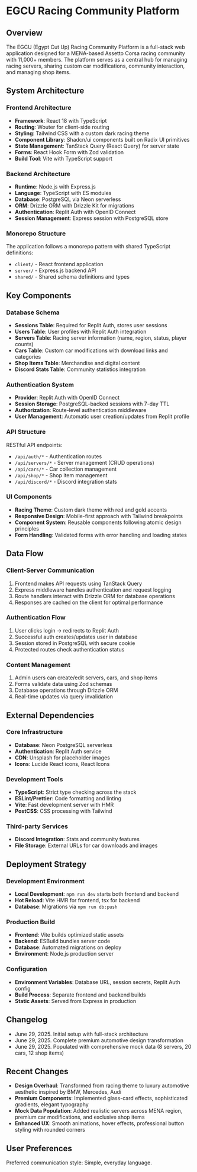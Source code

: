 # EGCU Racing Community Platform

## Overview

The EGCU (Egypt Cut Up) Racing Community Platform is a full-stack web application designed for a MENA-based Assetto Corsa racing community with 11,000+ members. The platform serves as a central hub for managing racing servers, sharing custom car modifications, community interaction, and managing shop items.

## System Architecture

### Frontend Architecture
- **Framework**: React 18 with TypeScript
- **Routing**: Wouter for client-side routing
- **Styling**: Tailwind CSS with a custom dark racing theme
- **Component Library**: Shadcn/ui components built on Radix UI primitives
- **State Management**: TanStack Query (React Query) for server state
- **Forms**: React Hook Form with Zod validation
- **Build Tool**: Vite with TypeScript support

### Backend Architecture
- **Runtime**: Node.js with Express.js
- **Language**: TypeScript with ES modules
- **Database**: PostgreSQL via Neon serverless
- **ORM**: Drizzle ORM with Drizzle Kit for migrations
- **Authentication**: Replit Auth with OpenID Connect
- **Session Management**: Express session with PostgreSQL store

### Monorepo Structure
The application follows a monorepo pattern with shared TypeScript definitions:
- `client/` - React frontend application
- `server/` - Express.js backend API
- `shared/` - Shared schema definitions and types

## Key Components

### Database Schema
- **Sessions Table**: Required for Replit Auth, stores user sessions
- **Users Table**: User profiles with Replit Auth integration
- **Servers Table**: Racing server information (name, region, status, player counts)
- **Cars Table**: Custom car modifications with download links and categories
- **Shop Items Table**: Merchandise and digital content
- **Discord Stats Table**: Community statistics integration

### Authentication System
- **Provider**: Replit Auth with OpenID Connect
- **Session Storage**: PostgreSQL-backed sessions with 7-day TTL
- **Authorization**: Route-level authentication middleware
- **User Management**: Automatic user creation/updates from Replit profile

### API Structure
RESTful API endpoints:
- `/api/auth/*` - Authentication routes
- `/api/servers/*` - Server management (CRUD operations)
- `/api/cars/*` - Car collection management
- `/api/shop/*` - Shop item management
- `/api/discord/*` - Discord integration stats

### UI Components
- **Racing Theme**: Custom dark theme with red and gold accents
- **Responsive Design**: Mobile-first approach with Tailwind breakpoints
- **Component System**: Reusable components following atomic design principles
- **Form Handling**: Validated forms with error handling and loading states

## Data Flow

### Client-Server Communication
1. Frontend makes API requests using TanStack Query
2. Express middleware handles authentication and request logging
3. Route handlers interact with Drizzle ORM for database operations
4. Responses are cached on the client for optimal performance

### Authentication Flow
1. User clicks login → redirects to Replit Auth
2. Successful auth creates/updates user in database
3. Session stored in PostgreSQL with secure cookie
4. Protected routes check authentication status

### Content Management
1. Admin users can create/edit servers, cars, and shop items
2. Forms validate data using Zod schemas
3. Database operations through Drizzle ORM
4. Real-time updates via query invalidation

## External Dependencies

### Core Infrastructure
- **Database**: Neon PostgreSQL serverless
- **Authentication**: Replit Auth service
- **CDN**: Unsplash for placeholder images
- **Icons**: Lucide React icons, React Icons

### Development Tools
- **TypeScript**: Strict type checking across the stack
- **ESLint/Prettier**: Code formatting and linting
- **Vite**: Fast development server with HMR
- **PostCSS**: CSS processing with Tailwind

### Third-party Services
- **Discord Integration**: Stats and community features
- **File Storage**: External URLs for car downloads and images

## Deployment Strategy

### Development Environment
- **Local Development**: `npm run dev` starts both frontend and backend
- **Hot Reload**: Vite HMR for frontend, tsx for backend
- **Database**: Migrations via `npm run db:push`

### Production Build
- **Frontend**: Vite builds optimized static assets
- **Backend**: ESBuild bundles server code
- **Database**: Automated migrations on deploy
- **Environment**: Node.js production server

### Configuration
- **Environment Variables**: Database URL, session secrets, Replit Auth config
- **Build Process**: Separate frontend and backend builds
- **Static Assets**: Served from Express in production

## Changelog
- June 29, 2025. Initial setup with full-stack architecture
- June 29, 2025. Complete premium automotive design transformation
- June 29, 2025. Populated with comprehensive mock data (8 servers, 20 cars, 12 shop items)

## Recent Changes
- **Design Overhaul**: Transformed from racing theme to luxury automotive aesthetic inspired by BMW, Mercedes, Audi
- **Premium Components**: Implemented glass-card effects, sophisticated gradients, elegant typography
- **Mock Data Population**: Added realistic servers across MENA region, premium car modifications, and exclusive shop items
- **Enhanced UX**: Smooth animations, hover effects, professional button styling with rounded corners

## User Preferences

Preferred communication style: Simple, everyday language.